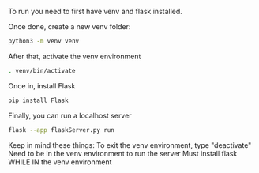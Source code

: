 
To run you need to first have venv and flask installed.

Once done, create a new venv folder:
```bash
python3 -m venv venv
```

After that, activate the venv environment
```bash
. venv/bin/activate
```

Once in, install Flask
```bash
pip install Flask
```

Finally, you can run a localhost server
```bash
flask --app flaskServer.py run
```

Keep in mind these things:
	To exit the venv environment, type "deactivate"
	Need to be in the venv environment to run the server
	Must install flask WHILE IN the venv environment